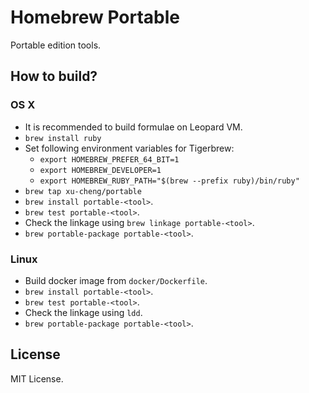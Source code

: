 # Homebrew Portable

Portable edition tools.

## How to build?

### OS X

* It is recommended to build formulae on Leopard VM.
* `brew install ruby`
* Set following environment variables for Tigerbrew:
  * `export HOMEBREW_PREFER_64_BIT=1`
  * `export HOMEBREW_DEVELOPER=1`
  * `export HOMEBREW_RUBY_PATH="$(brew --prefix ruby)/bin/ruby"`
* `brew tap xu-cheng/portable`
* `brew install portable-<tool>`.
* `brew test portable-<tool>`.
* Check the linkage using `brew linkage portable-<tool>`.
* `brew portable-package portable-<tool>`.

### Linux

* Build docker image from `docker/Dockerfile`.
* `brew install portable-<tool>`.
* `brew test portable-<tool>`.
* Check the linkage using `ldd`.
* `brew portable-package portable-<tool>`.

## License

MIT License.
